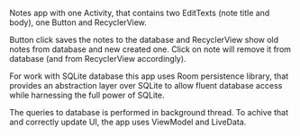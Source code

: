 Notes app with one Activity,
that contains two EditTexts (note title and body), one Button and RecyclerView.

Button click saves the notes to the database
and RecyclerView show old notes from database and new created one.
Click on note will remove it from database (and from RecyclerView accordingly).

For work with SQLite database this app uses Room persistence library,
that provides an abstraction layer over SQLite to allow fluent database access
while harnessing the full power of SQLite.

The queries to database is performed in background thread.
To achive that and correctly update UI, the app uses ViewModel and LiveData.